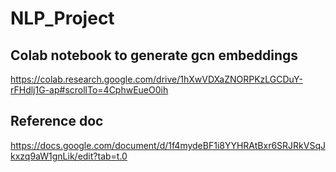 # NLP_Project
## Colab notebook to generate gcn embeddings
https://colab.research.google.com/drive/1hXwVDXaZNORPKzLGCDuY-rFHdlj1G-ap#scrollTo=4CphwEueO0ih

## Reference doc
https://docs.google.com/document/d/1f4mydeBF1i8YYHRAtBxr6SRJRkVSqJkxzq9aW1gnLik/edit?tab=t.0

